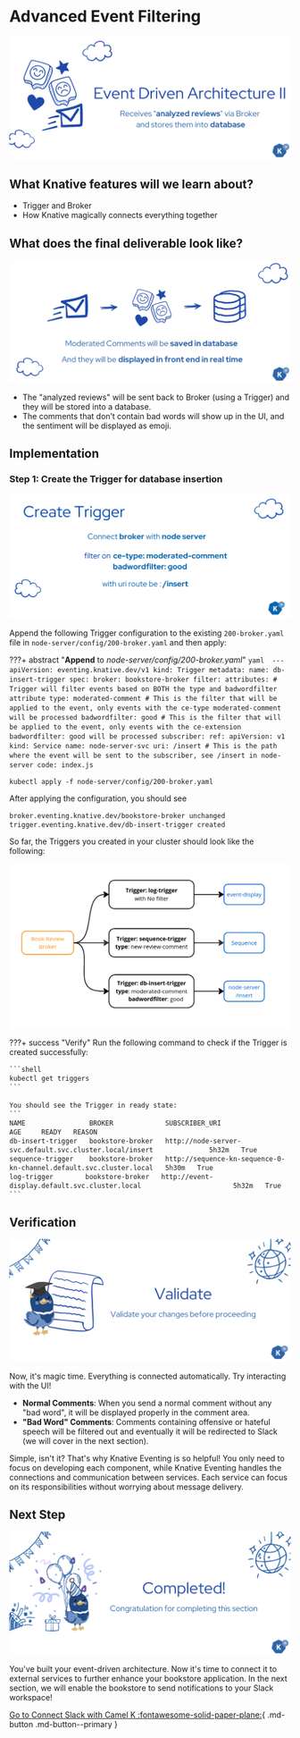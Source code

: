 # **Advanced Event Filtering**

![Image](images/image4.png)

## **What Knative features will we learn about?**

- Trigger and Broker
- How Knative magically connects everything together

## **What does the final deliverable look like?**

![Image](images/image6.png)

- The "analyzed reviews" will be sent back to Broker (using a Trigger) and they will be stored into a database.
- The comments that don’t contain bad words will show up in the UI, and the sentiment will be displayed as emoji.

## **Implementation**

### **Step 1: Create the Trigger for database insertion**

![Image](images/image3.png)

Append the following Trigger configuration to the existing `200-broker.yaml` file in `node-server/config/200-broker.yaml` and then apply:

???+ abstract "**Append** to _node-server/config/200-broker.yaml_"
    ```yaml 
    ---
    apiVersion: eventing.knative.dev/v1
    kind: Trigger
    metadata:
      name: db-insert-trigger
    spec:
      broker: bookstore-broker
      filter:
        attributes: # Trigger will filter events based on BOTH the type and badwordfilter attribute
          type: moderated-comment # This is the filter that will be applied to the event, only events with the ce-type moderated-comment will be processed
          badwordfilter: good # This is the filter that will be applied to the event, only events with the ce-extension badwordfilter: good will be processed
      subscriber:
        ref:
          apiVersion: v1
          kind: Service
          name: node-server-svc
        uri: /insert # This is the path where the event will be sent to the subscriber, see /insert in node-server code: index.js
    ```

```shell
kubectl apply -f node-server/config/200-broker.yaml
```

After applying the configuration, you should see

```
broker.eventing.knative.dev/bookstore-broker unchanged
trigger.eventing.knative.dev/db-insert-trigger created
```

So far, the Triggers you created in your cluster should look like the following:

![Image](images/image5.png)

???+ success "Verify"
    Run the following command to check if the Trigger is created successfully:

    ```shell
    kubectl get triggers
    ```

    You should see the Trigger in ready state:
    ```
    NAME                BROKER             SUBSCRIBER_URI                                                       AGE     READY   REASON
    db-insert-trigger   bookstore-broker   http://node-server-svc.default.svc.cluster.local/insert              5h32m   True      
    sequence-trigger    bookstore-broker   http://sequence-kn-sequence-0-kn-channel.default.svc.cluster.local   5h30m   True    
    log-trigger        bookstore-broker   http://event-display.default.svc.cluster.local                       5h32m   True    
    ```


## **Verification**

![Image](images/image1.png)

Now, it's magic time. Everything is connected automatically. Try interacting with the UI!

- **Normal Comments**: When you send a normal comment without any "bad word", it will be displayed properly in the comment area.
- **"Bad Word" Comments**: Comments containing offensive or hateful speech will be filtered out and eventually it will be redirected to Slack (we will cover in the next section).

Simple, isn't it? That's why Knative Eventing is so helpful! You only need to focus on developing each component, while Knative Eventing handles the connections and communication between services. Each service can focus on its responsibilities without worrying about message delivery.

## **Next Step**

![Image](images/image8.png)

You've built your event-driven architecture. Now it's time to connect it to external services to further enhance your bookstore application. In the next section, we will enable the bookstore to send notifications to your Slack workspace!

[Go to Connect Slack with Camel K :fontawesome-solid-paper-plane:](../page-7/slack-sink-learning-knative-eventing-and-apache-camel-K-integration.md){ .md-button .md-button--primary }
